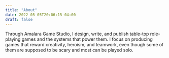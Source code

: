 ```yaml
---
title: "About"
date: 2022-05-05T20:06:15-04:00
draft: false
---
```


Through Amalara Game Studio, I design, write, and publish table-top role-playing games and the systems that power them. I focus on producing games that reward creativity, heroism, and teamwork, even though some of them are supposed to be scary and most can be played solo.
